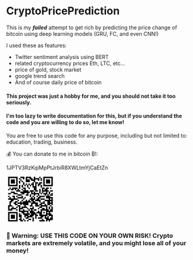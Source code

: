 # CryptoPricePrediction

This is my ***failed*** attempt to get rich by predicting the price change of bitcoin using deep learning models (GRU, FC, and even CNN!)

I used these as features:
* Twitter sentiment analysis using BERT
* related cryptocurrency prices Eth, LTC, etc...
* price of gold, stock market
* google trend search
* And of course daily price of bitcoin

#### This project was just a hobby for me, and you should not take it too seriously. 

#### I'm too lazy to write documentation for this, but if you understand the code and you are willing to do so, let me know!

You are free to use this code for any purpose, including but not limited to: education, trading, business.

:moneybag: You can donate to me in bitcoin ₿!:

1JPTV3RzKqiMpPtJrbiR8XWLtmYjCaEtZn

![image2](btc.png)


### :stop_sign: Warning: USE THIS CODE ON YOUR OWN RISK! Crypto markets are extremely volatile, and you might lose all of your money! 


